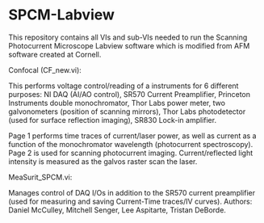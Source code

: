 # SPCM-Labview
This repository contains all VIs and sub-VIs needed to run the Scanning Photocurrent Microscope Labview software which is modified from AFM software created at Cornell.

Confocal (CF_new.vi):

This performs voltage control/reading of a instruments for 6 different purposes: NI DAQ (AI/AO control), SR570 Current Preamplifier, Princeton Instruments double monochromator, Thor Labs power meter, two galvonometers (position of scanning mirrors), Thor Labs photodetector (used for surface reflection imaging), SR830 Lock-in amplifier.

Page 1 performs time traces of current/laser power, as well as current as a function of the monochromator wavelength (photocurrent spectroscopy). 
Page 2 is used for scanning photocurrent imaging. Current/reflected light intensity is measured as the galvos raster scan the laser.

MeaSurit_SPCM.vi:

Manages control of DAQ I/Os in addition to the SR570 current preamplifier (used for measuring and saving Current-Time traces/IV curves).
Authors: Daniel McCulley, Mitchell Senger, Lee Aspitarte, Tristan DeBorde.

